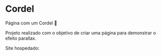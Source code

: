 # Cordel
Página com um Cordel 📜

Projeto realizado com o objetivo de criar uma página para demonstrar o efeito parallax.

Site hospedado: 
